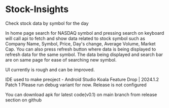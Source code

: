 # Stock-Insights
Check stock data by symbol for the day

In home page search for NASDAQ symbol and pressing search on keyboard will call api to fetch and show data related to stock symbol such as Company Name, Symbol, Price, Day's change, Average Volume, Market Cap.
You can also press refresh button where data is being displayed to refresh data for the same symbol.
The data being displayed and search bar are on same page for ease of searching new symbol.


UI currently is rough and can be improved.




IDE used to make preoject - Android Studio Koala Feature Drop | 2024.1.2 Patch 1
Please run debug variant for now. Release is not configured

You can download apk for latest code(v0.1) on main branch from release section on github
